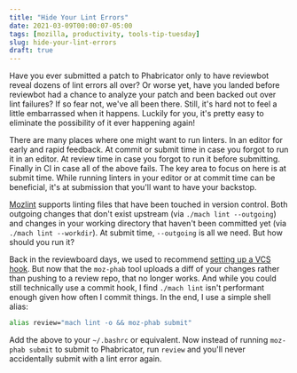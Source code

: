 ```yaml
---
title: "Hide Your Lint Errors"
date: 2021-03-09T00:00:07-05:00
tags: [mozilla, productivity, tools-tip-tuesday]
slug: hide-your-lint-errors
draft: true
---
```


Have you ever submitted a patch to Phabricator only to have reviewbot reveal dozens of lint errors
all over? Or worse yet, have you landed before reviewbot had a chance to analyze your patch and been
backed out over lint failures? If so fear not, we've all been there. Still, it's hard not to feel a
little embarrassed when it happens. Luckily for you, it's pretty easy to eliminate the possibility
of it ever happening again!

<!--more-->

There are many places where one might want to run linters. In an editor for early and rapid
feedback. At commit or submit time in case you forgot to run it in an editor. At review time in case
you forgot to run it before submitting. Finally in CI in case all of the above fails. The key
area to focus on here is at submit time. While running linters in your editor or at commit time can
be beneficial, it's at submission that you'll want to have your backstop.

[Mozlint](https://firefox-source-docs.mozilla.org/code-quality/lint/mozlint.html) supports linting
files that have been touched in version control. Both outgoing changes that don't exist upstream
(via `./mach lint --outgoing`) and changes in your working directory that haven't been committed yet
(via `./mach lint --workdir`). At submit time, `--outgoing` is all we need. But how should you
run it?

Back in the reviewboard days, we used to recommend [setting up a VCS
hook](https://firefox-source-docs.mozilla.org/code-quality/lint/usage.html#using-a-vcs-hook). But
now that the `moz-phab` tool uploads a diff of your changes rather than pushing to a review repo,
that no longer works. And while you could still technically use a commit hook, I find `./mach lint`
isn't performant enough given how often I commit things. In the end, I use a simple shell alias:

```bash
alias review="mach lint -o && moz-phab submit"
```

Add the above to your `~/.bashrc` or equivalent. Now instead of running `moz-phab submit` to submit
to Phabricator, run `review` and you'll never accidentally submit with a lint error again.
